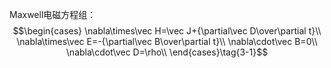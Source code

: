 Maxwell电磁方程组：
$$\begin{cases}
\nabla\times\vec H=\vec J+{\partial\vec D\over\partial t}\\
\nabla\times\vec E=-{\partial\vec B\over\partial t}\\
\nabla\cdot\vec B=0\\
\nabla\cdot\vec D=\rho\\
\end{cases}\tag{3-1}$$